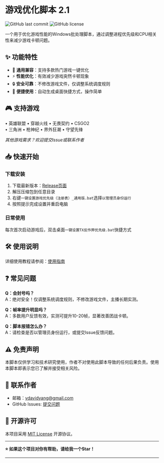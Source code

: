 # 游戏优化脚本 2.1

![GitHub last commit](https://img.shields.io/github/last-commit/vdavidyang/GameOptimizer) ![GitHub license](https://img.shields.io/github/license/vdavidyang/GameOptimizer)

一个用于优化游戏性能的Windows批处理脚本，通过调整进程优先级和CPU相关性来减少游戏卡顿问题。

## ✨ 功能特性

- 🚀 **通用兼容**：支持多款热门游戏一键优化
- ⚡ **性能优化**：有效减少游戏突然卡顿现象
- 🔒 **安全可靠**：不修改游戏文件，仅调整系统调度规则
- 📌 **便捷使用**：自动生成桌面快捷方式，操作简单

## 🎮 支持游戏

• 英雄联盟 • 穿越火线 • 无畏契约 • CSGO2  
• 三角洲 • 枪神纪 • 界外狂潮 • 守望先锋  

*其他游戏需求？欢迎提交Issue或联系作者*

## 📥 快速开始

### 下载安装

1. 下载最新版本：[Release页面](https://github.com/yourusername/game-optimization-script/releases)
2. 解压压缩包到任意目录
3. 右键`一键设置游戏优先级（注册表）_通用版.bat`选择`以管理员身份运行`
4. 按照提示完成设置并重启电脑

### 日常使用

每次首次启动游戏后，双击桌面`一键设置TX反作弊优先级.bat`快捷方式

## 🛠️ 使用说明

详细使用教程请参阅：[使用指南](./游戏优化脚本使用须知&教程.md)

## ❓ 常见问题

**Q：会封号吗？**  
A：绝对安全！仅调整系统调度规则，不修改游戏文件，主播长期实测。

**Q：帧率提升明显吗？**  
A：多数用户反馈有效，实测可提升10-20帧，显著改善团战卡顿。

**Q：脚本报错怎么办？**  
A：请检查是否以管理员身份运行，或提交Issue反馈问题。

## ⚠️ 免责声明

本脚本仅供学习和技术研究使用，作者不对使用此脚本导致的任何后果负责。使用本脚本即表示您已了解并接受相关风险。

## 📧 联系作者

- 邮箱：vdavidyang@gmail.com
- GitHub Issues: [提交问题](https://github.com/yourusername/game-optimization-script/issues)

## 📜 开源许可

本项目采用 [MIT License](./LICENSE) 开源协议。

---

**⭐ 如果这个项目对你有帮助，请给我一个Star！**

---

